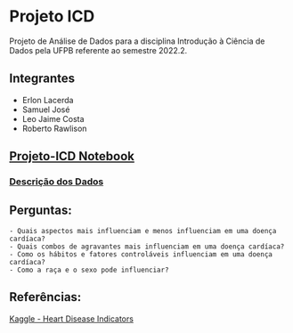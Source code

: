 # Projeto ICD
Projeto de Análise de Dados para a disciplina Introdução à Ciência de Dados pela UFPB referente ao semestre 2022.2.

## Integrantes
- Erlon Lacerda
- Samuel José
- Leo Jaime Costa
- Roberto Rawlison

## [Projeto-ICD Notebook](https://github.com/erlonL/Projeto-ICD/blob/main/projeto.ipynb)

### [Descrição dos Dados](https://github.com/erlonL/Projeto-ICD/blob/main/Descri%C3%A7%C3%A3o%20dos%20Dados.md)

## Perguntas:
	- Quais aspectos mais influenciam e menos influenciam em uma doença cardíaca?
	- Quais combos de agravantes mais influenciam em uma doença cardíaca?
	- Como os hábitos e fatores controláveis influenciam em uma doença cardíaca?
	- Como a raça e o sexo pode influenciar?
	
## Referências:

[Kaggle - Heart Disease Indicators](https://www.kaggle.com/datasets/kamilpytlak/personal-key-indicators-of-heart-disease)
